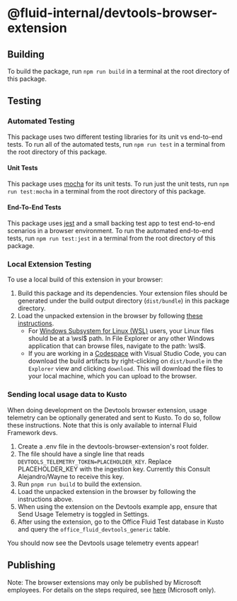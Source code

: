 # @fluid-internal/devtools-browser-extension

## Building

To build the package, run `npm run build` in a terminal at the root directory of this package.

## Testing

### Automated Testing

This package uses two different testing libraries for its unit vs end-to-end tests.
To run all of the automated tests, run `npm run test` in a terminal from the root directory of this package.

#### Unit Tests

This package uses [mocha](https://mochajs.org/) for its unit tests.
To run just the unit tests, run `npm run test:mocha` in a terminal from the root directory of this package.

#### End-To-End Tests

This package uses [jest](https://jestjs.io/) and a small backing test app to test end-to-end scenarios in a browser environment.
To run the automated end-to-end tests, run `npm run test:jest` in a terminal from the root directory of this package.

### Local Extension Testing

To use a local build of this extension in your browser:

1. Build this package and its dependencies.
   Your extension files should be generated under the build output directory (`dist/bundle`) in this package directory.
2. Load the unpacked extension in the browser by following [these instructions](https://developer.chrome.com/docs/extensions/mv3/getstarted/development-basics/#load-unpacked).
    - For [Windows Subsystem for Linux (WSL)](https://learn.microsoft.com/en-us/windows/wsl/about) users, your Linux files should be at a \\wsl$ path.
      In File Explorer or any other Windows application that can browse files, navigate to the path: \\wsl$.
    - If you are working in a [Codespace](https://code.visualstudio.com/docs/remote/codespaces) with Visual Studio Code, you can download the build artifacts by right-clicking on `dist/bundle` in the `Explorer` view and clicking `download`. This will download the files to your local machine, which you can upload to the browser.

### Sending local usage data to Kusto

When doing development on the Devtools browser extension, usage telemetry can be optionally generated and sent to Kusto. To do so, follow these instructions. Note that this is only available to internal Fluid Framework devs.

1. Create a .env file in the devtools-browser-extension's root folder.
2. The file should have a single line that reads `DEVTOOLS_TELEMETRY_TOKEN=PLACEHOLDER_KEY`. Replace PLACEHOLDER_KEY with the ingestion key. Currently this Consult Alejandro/Wayne to receive this key.
3. Run `pnpm run build` to build the extension.
4. Load the unpacked extension in the browser by following the instructions above.
5. When using the extension on the Devtools example app, ensure that Send Usage Telemetry is toggled in Settings.
6. After using the extension, go to the Office Fluid Test database in Kusto and query the `office_fluid_devtools_generic` table.

You should now see the Devtools usage telemetry events appear!

## Publishing

Note: The browser extensions may only be published by Microsoft employees.
For details on the steps required, see [here](https://eng.ms/docs/experiences-devices/opg/office-shared/fluid-framework/fluid-framework-internal/fluid-framework/docs/infrastructure/devtools/publishing-the-browser-extension) (Microsoft only).
